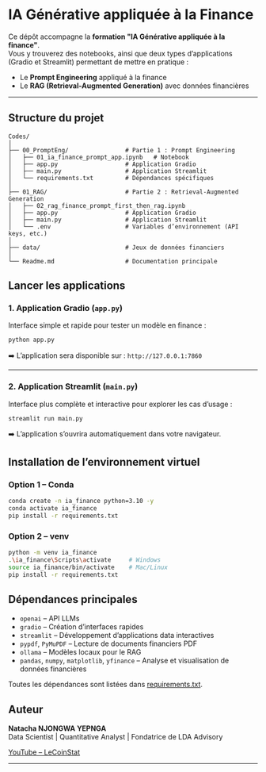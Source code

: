 # IA Générative appliquée à la Finance

Ce dépôt accompagne la **formation "IA Générative appliquée à la finance"**.  
Vous y trouverez des notebooks, ainsi que deux types d’applications (Gradio et Streamlit) permettant de mettre en pratique :

- Le **Prompt Engineering** appliqué à la finance
- Le **RAG (Retrieval-Augmented Generation)** avec données financières

---

## Structure du projet

```
Codes/
│
├── 00_PromptEng/                # Partie 1 : Prompt Engineering
│   ├── 01_ia_finance_prompt_app.ipynb   # Notebook 
│   ├── app.py                   # Application Gradio
│   ├── main.py                  # Application Streamlit
│   └── requirements.txt         # Dépendances spécifiques
│
├── 01_RAG/                      # Partie 2 : Retrieval-Augmented Generation
│   ├── 02_rag_finance_prompt_first_then_rag.ipynb
│   ├── app.py                   # Application Gradio
│   ├── main.py                  # Application Streamlit
│   └── .env                     # Variables d’environnement (API keys, etc.)
│
├── data/                        # Jeux de données financiers 
│
└── Readme.md                    # Documentation principale
```


##  Lancer les applications

### 1. Application **Gradio** (`app.py`)

Interface simple et rapide pour tester un modèle en finance :  
```bash
python app.py
```
➡️ L’application sera disponible sur : `http://127.0.0.1:7860`

---

### 2. Application **Streamlit** (`main.py`)

Interface plus complète et interactive pour explorer les cas d’usage :  
```bash
streamlit run main.py
```
➡️ L’application s’ouvrira automatiquement dans votre navigateur.



##  Installation de l’environnement virtuel

### Option 1 – Conda
```bash
conda create -n ia_finance python=3.10 -y
conda activate ia_finance
pip install -r requirements.txt
```

### Option 2 – venv
```bash
python -m venv ia_finance
.\ia_finance\Scripts\activate     # Windows
source ia_finance/bin/activate    # Mac/Linux
pip install -r requirements.txt
```



## Dépendances principales

- `openai` – API LLMs  
- `gradio` – Création d’interfaces rapides  
- `streamlit` – Développement d’applications data interactives  
- `pypdf`, `PyMuPDF` – Lecture de documents financiers PDF  
- `ollama` – Modèles locaux pour le RAG  
- `pandas`, `numpy`, `matplotlib`, `yfinance` – Analyse et visualisation de données financières  

Toutes les dépendances sont listées dans [requirements.txt](./requirements.txt).




##  Auteur

**Natacha NJONGWA YEPNGA**  
Data Scientist | Quantitative Analyst | Fondatrice de LDA Advisory  

 [YouTube – LeCoinStat](https://www.youtube.com/@lecoinstat)  


---
